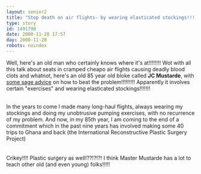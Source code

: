 ```yaml
---
layout: senior2
title: "Stop death on air flights- by wearing elasticated stockings!!!!!!!"
type: story
id: 1491798
date: 2000-11-28 17:57
day: 2000-11-28
robots: noindex
---
```

Well, here's an old man who certainly knows where it's at!!!!!!!! Wot with all this talk about seats in cramped cheapo air flights causing deadly blood clots and whatnot, here's an old 85 year old bloke called <b>JC Mustarde</b>, with <a href="http://www.theherald.co.uk/letters/archive/27-11-19100-21-49-34.html#RTFToC2">some sage advice</a> on how to beat the problem!!!!!!!!! Apparently it involves certain "exercises" and wearing elasticated stockings!!!!!!!<br/><br/><div class="quote">In the years to come I made many long-haul flights, always wearing my stockings and doing my unobtrusive pumping exercises, with no recurrence of my problem. And now, in my 85th year, I am coming to the end of a commitment which in the past nine years has involved making some 40 trips to Ghana and back (the International Reconstructive Plastic Surgery Project)</div><br/><br/>Crikey!!!! Plastic surgery as well!??!?!?! I think Master Mustarde has a lot to teach other old (and even young) folks!!!!!
